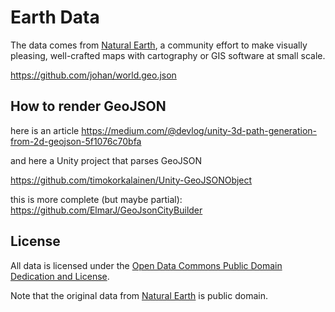 # Earth Data

The data comes from [Natural Earth](http://www.naturalearthdata.com/), a community effort to make visually pleasing, well-crafted maps with cartography or GIS software at small scale.

https://github.com/johan/world.geo.json

## How to render GeoJSON

here is an article
<https://medium.com/@devlog/unity-3d-path-generation-from-2d-geojson-5f1076c70bfa>

and here a Unity project that parses GeoJSON

<https://github.com/timokorkalainen/Unity-GeoJSONObject>

this is more complete (but maybe partial):
<https://github.com/ElmarJ/GeoJsonCityBuilder>

## License
All data is licensed under the [Open Data Commons Public Domain Dedication and License](http://www.naturalearthdata.com/).  

Note that the original data from [Natural Earth](http://www.naturalearthdata.com/) is public domain.

